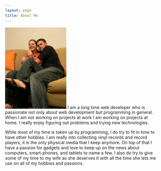 ```yaml
---
layout: page
title: About Me
---
```

<img src="/img/avatar_2.jpg" alt="Daniel Baldwin" width="200" id="avatar" class="left" />
I am a long time web developer who is passionate not only about web development but programming in general. When I am not working on projects at work I am working on projects at home. I really enjoy figuring out problems and trying new technologies.

While most of my time is taken up by programming, I do try to fit in time to have other hobbies. I am really into collecting vinyl records and record players, it is the only physical media that I keep anymore. On top of that I have a passion for gadgets and love to keep up on the news about computers, smart-phones, and tablets to name a few. I also do try to give some of my time to my wife as she deserves it with all the time she lets me use on all of my hobbies and passions.